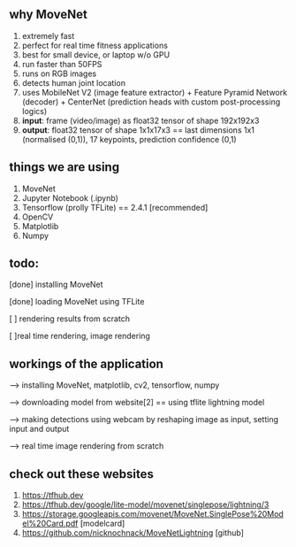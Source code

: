 ## why MoveNet
1. extremely fast
2. perfect for real time fitness applications
3. best for small device, or laptop w/o GPU
4. run faster than 50FPS
5. runs on RGB images
6. detects human joint location
7. uses MobileNet V2 (image feature extractor) + Feature Pyramid Network (decoder) + CenterNet (prediction heads with custom post-processing logics)
8. **input**: frame (video/image) as float32 tensor of shape 192x192x3
9. **output**: float32 tensor of shape 1x1x17x3 == last dimensions 1x1 (normalised (0,1)), 17 keypoints, prediction confidence (0,1)

## things we are using
1. MoveNet
2. Jupyter Notebook (.ipynb)
3. Tensorflow (prolly TFLite) == 2.4.1 [recommended]
4. OpenCV
5. Matplotlib
6. Numpy

## todo:
[done] installing MoveNet

[done] loading MoveNet using TFLite

[ ] rendering results from scratch

[ ]real time rendering, image rendering

## workings of the application
--> installing MoveNet, matplotlib, cv2, tensorflow, numpy

--> downloading model from website[2] == using tflite lightning model

--> making detections using webcam by reshaping image as input, setting input and output

--> real time image rendering from scratch

## check out these websites
1. https://tfhub.dev
2. https://tfhub.dev/google/lite-model/movenet/singlepose/lightning/3
3. https://storage.googleapis.com/movenet/MoveNet.SinglePose%20Model%20Card.pdf [modelcard]
4. https://github.com/nicknochnack/MoveNetLightning [github]
